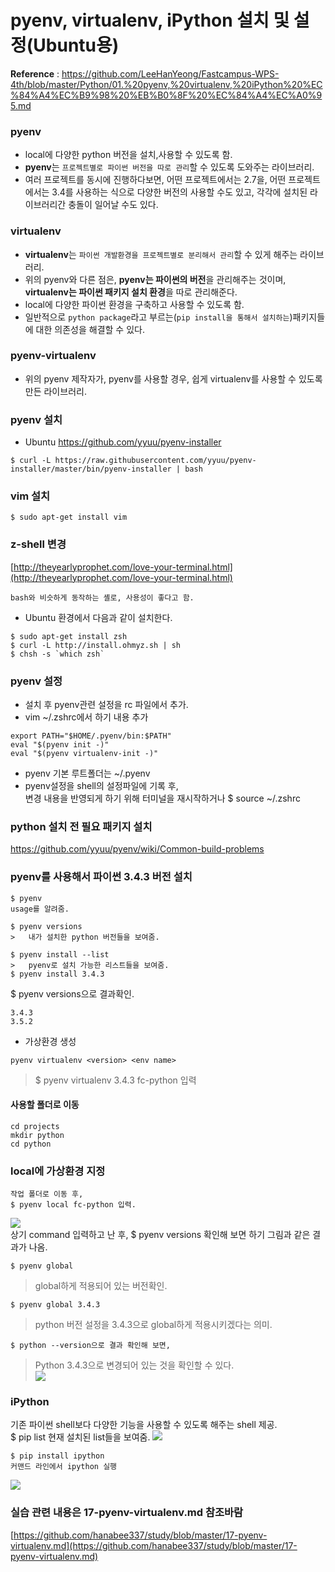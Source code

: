 # pyenv, virtualenv, iPython 설치 및 설정(Ubuntu용)
**Reference** : <https://github.com/LeeHanYeong/Fastcampus-WPS-4th/blob/master/Python/01.%20pyenv,%20virtualenv,%20iPython%20%EC%84%A4%EC%B9%98%20%EB%B0%8F%20%EC%84%A4%EC%A0%95.md>

### pyenv
- local에 다양한 python 버전을 설치,사용할 수 있도록 함.
- **pyenv**는 ```프로젝트별로 파이썬 버전을 따로 관리```할 수 있도록 도와주는 라이브러리.
- 여러 프로젝트를 동시에 진행하다보면, 어떤 프로젝트에서는 2.7을, 어떤 프로젝트에서는 3.4를 사용하는 식으로 다양한 버전의 사용할 수도 있고, 각각에 설치된 라이브러리간 충돌이 일어날 수도 있다.

### virtualenv
- **virtualenv**는 ```파이썬 개발환경을 프로젝트별로 분리해서 관리```할 수 있게 해주는 라이브러리.
- 위의 pyenv와 다른 점은, **pyenv는 파이썬의 버전**을 관리해주는 것이며, **virtualenv는 파이썬 패키지 설치 환경**을 따로 관리해준다.
- local에 다양한 파이썬 환경을 구축하고 사용할 수 있도록 함.
- 일반적으로 ```python package```라고 부르는(```pip install을 통해서 설치하는```)패키지들에 대한 의존성을 해결할 수 있다.

### pyenv-virtualenv
- 위의 pyenv 제작자가, pyenv를 사용할 경우, 쉽게 virtualenv를 사용할 수 있도록 만든 라이브러리.

### pyenv 설치
- Ubuntu
<https://github.com/yyuu/pyenv-installer>
```
$ curl -L https://raw.githubusercontent.com/yyuu/pyenv-installer/master/bin/pyenv-installer | bash  
```
### vim 설치
```vim
$ sudo apt-get install vim
```

### z-shell 변경
[http://theyearlyprophet.com/love-your-terminal.html](http://theyearlyprophet.com/love-your-terminal.html) 
```
bash와 비슷하게 동작하는 셸로, 사용성이 좋다고 함.  
```
- Ubuntu 환경에서 다음과 같이 설치한다.
```
$ sudo apt-get install zsh
$ curl -L http://install.ohmyz.sh | sh
$ chsh -s `which zsh`
```
### pyenv 설정
- 설치 후 pyenv관련 설정을 rc 파일에서 추가.   
- vim ~/.zshrc에서 하기 내용 추가  
```
export PATH="$HOME/.pyenv/bin:$PATH"
eval "$(pyenv init -)"
eval "$(pyenv virtualenv-init -)"
```
- pyenv 기본 루트폴더는 ~/.pyenv
- pyenv설정을 shell의 설정파일에 기록 후,  
 변경 내용을 반영되게 하기 위해 터미널을 재시작하거나 $ source ~/.zshrc  

### python 설치 전 필요 패키지 설치
<https://github.com/yyuu/pyenv/wiki/Common-build-problems>

### pyenv를 사용해서 파이썬 3.4.3 버전 설치
```
$ pyenv  
usage를 알려줌.  
```
```
$ pyenv versions
>	내가 설치한 python 버전들을 보여줌.  
```
```
$ pyenv install --list  
>	pyenv로 설치 가능한 리스트들을 보여줌.  
$ pyenv install 3.4.3  
```
$ pyenv versions으로 결과확인.
```
3.4.3
3.5.2
```

- 가상환경 생성
```
pyenv virtualenv <version> <env name>  
```
>	$ pyenv virtualenv 3.4.3 fc-python 입력  

#### 사용할 폴더로 이동
```
cd projects  
mkdir python  
cd python  
```
### local에 가상환경 지정
```
작업 폴더로 이동 후,
$ pyenv local fc-python 입력.
```
![ ](imgs/pyenv.png  "pyenv 설정")  
상기 command 입력하고 난 후, 
$ pyenv versions 확인해 보면 하기 그림과 같은 결과가 나옴.  
```
$ pyenv global
```
>	global하게 적용되어 있는 버전확인.
```
$ pyenv global 3.4.3
```
>	python 버전 설정을 3.4.3으로 global하게 적용시키겠다는 의미.
```
$ python --version으로 결과 확인해 보면,
```
>Python 3.4.3으로 변경되어 있는 것을 확인할 수 있다.  
![ ](imgs/pyenv-virtualenv-ipython-installation-guide.png  "pyenv-virtualenv installation guide")

### iPython
기존 파이썬 shell보다 다양한 기능을 사용할 수 있도록 해주는 shell 제공.  
$ pip list
현재 설치된 list들을 보여줌.
![ ](imgs/pip-installation.png  "pip installation guide")
```
$ pip install ipython  
커맨드 라인에서 ipython 실행  
```
![ ](imgs/ipython-installtion.png  "ipython install guide")


### 실습 관련 내용은 17-pyenv-virtualenv.md 참조바람
[https://github.com/hanabee337/study/blob/master/17-pyenv-virtualenv.md](https://github.com/hanabee337/study/blob/master/17-pyenv-virtualenv.md)